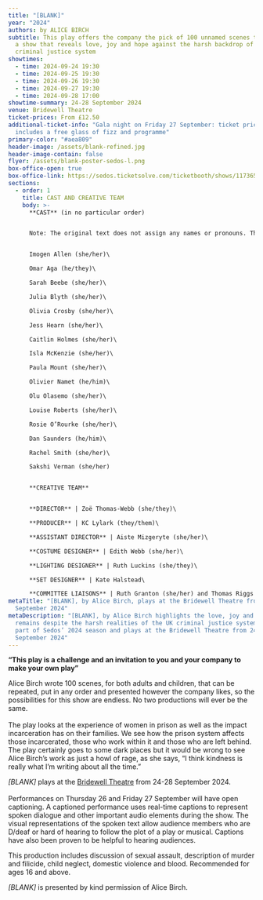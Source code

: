 ```yaml
---
title: "[BLANK]"
year: "2024"
authors: by ALICE BIRCH
subtitle: This play offers the company the pick of 100 unnamed scenes to create
  a show that reveals love, joy and hope against the harsh backdrop of the UK
  criminal justice system
showtimes:
  - time: 2024-09-24 19:30
  - time: 2024-09-25 19:30
  - time: 2024-09-26 19:30
  - time: 2024-09-27 19:30
  - time: 2024-09-28 17:00
showtime-summary: 24-28 September 2024
venue: Bridewell Theatre
ticket-prices: From £12.50
additional-ticket-info: "Gala night on Friday 27 September: ticket price
  includes a free glass of fizz and programme"
primary-color: "#aea809"
header-image: /assets/blank-refined.jpg
header-image-contain: false
flyer: /assets/blank-poster-sedos-l.png
box-office-open: true
box-office-link: https://sedos.ticketsolve.com/ticketbooth/shows/1173657620
sections:
  - order: 1
    title: CAST AND CREATIVE TEAM
    body: >-
      **CAST** (in no particular order) 


      Note: The original text does not assign any names or pronouns. This gives the cast the exciting chance to build their own character based on the scenes selected by our director. 


      Imogen Allen (she/her)\

      Omar Aga (he/they)\

      Sarah Beebe (she/her)\

      Julia Blyth (she/her)\

      Olivia Crosby (she/her)\

      Jess Hearn (she/her)\

      Caitlin Holmes (she/her)\

      Isla McKenzie (she/her)\

      Paula Mount (she/her)\

      Olivier Namet (he/him)\

      Olu Olasemo (she/her)\

      Louise Roberts (she/her)\

      Rosie O’Rourke (she/her)\

      Dan Saunders (he/him)\

      Rachel Smith (she/her)\

      Sakshi Verman (she/her)


      **CREATIVE TEAM**


      **DIRECTOR** | Zoë Thomas-Webb (she/they)\

      **PRODUCER** | KC Lylark (they/them)\

      **ASSISTANT DIRECTOR** | Aiste Mizgeryte (she/her)\

      **COSTUME DESIGNER** | Edith Webb (she/her)\

      **LIGHTING DESIGNER** | Ruth Luckins (she/they)\

      **SET DESIGNER** | Kate Halstead\

      **COMMITTEE LIAISONS** | Ruth Granton (she/her) and Thomas Riggs (he/him)
metaTitle: "[BLANK], by Alice Birch, plays at the Bridewell Theatre from 24-28
  September 2024"
metaDescription: "[BLANK], by Alice Birch highlights the love, joy and hope that
  remains despite the harsh realities of the UK criminal justice system. It is
  part of Sedos’ 2024 season and plays at the Bridewell Theatre from 24-28
  September 2024"
---
```

**“This play is a challenge and an invitation to you and your company to make your own play”**

Alice Birch wrote 100 scenes, for both adults and children, that can be repeated, put in any order and presented however the company likes, so the possibilities for this show are endless. No two productions will ever be the same.\
\
The play looks at the experience of women in prison as well as the impact incarceration has on their families. We see how the prison system affects those incarcerated, those who work within it and those who are left behind. The play certainly goes to some dark places but it would be wrong to see Alice Birch’s work as just a howl of rage, as she says, “I think kindness is really what I’m writing about all the time.” 

*\[﻿BLANK]* plays at the [Bridewell Theatre](https://www.sedos.co.uk/venues/bridewell) from 24-28 September 2024.\
\
Performances on Thursday 26 and Friday 27 September will have open captioning. A captioned performance uses real-time captions to represent spoken dialogue and other important audio elements during the show. The visual representations of the spoken text allow audience members who are D/deaf or hard of hearing to follow the plot of a play or musical. Captions have also been proven to be helpful to hearing audiences.

This production includes discussion of sexual assault, description of murder and filicide, child neglect, domestic violence and blood. Recommended for ages 16 and above.

*\[﻿BLANK]* is presented by kind permission of Alice Birch.